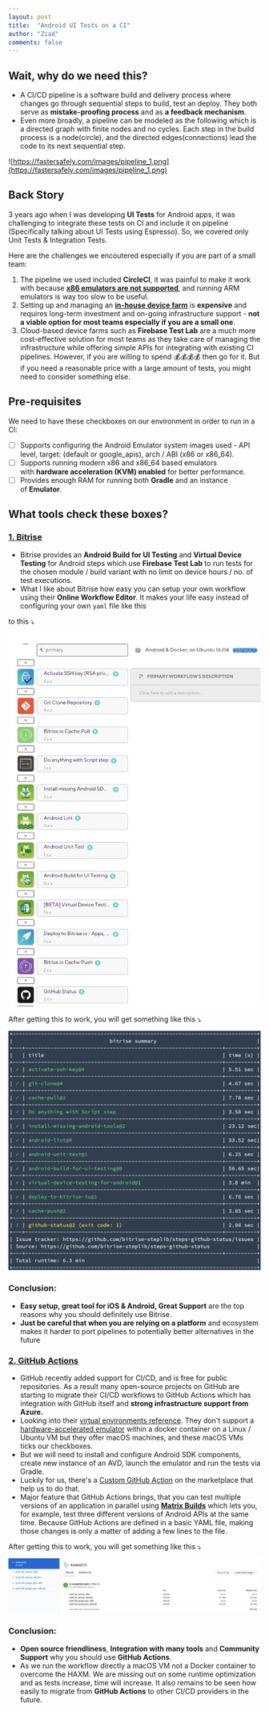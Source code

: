 ```yaml
---
layout: post
title:  "Android UI Tests on a CI"
author: "Ziad"
comments: false
---
```



## Wait, why do we need this?

- A CI/CD pipeline is a software build and delivery process where changes go through sequential steps to build, test an deploy. They both serve as **mistake-proofing process** and as **a feedback mechanism**.
- Even more broadly, a pipeline can be modeled as the following which is a directed graph with finite nodes and no cycles. Each step in the build process is a node(circle), and the directed edges(connections) lead the code to its next sequential step.

![https://fastersafely.com/images/pipeline_1.png](https://fastersafely.com/images/pipeline_1.png)

## Back Story

3 years ago when I was developing **UI Tests** for Android apps, it was challenging to integrate these tests on CI and include it on pipeline (Specifically talking about UI Tests using Espresso). So, we covered only Unit Tests & Integration Tests.

Here are the challenges we encoutered especially if you are part of a small team:

1. The pipeline we used included **CircleCI**, it was painful to make it work with because **[x86 emulators are not supported](https://www.reddit.com/r/androiddev/comments/7hsar5/has_anyone_been_able_to_run_espresso_tests_in/)**, and running ARM emulators is way too slow to be useful.
2. Setting up and managing an **[in-house device farm](https://bughuntersam.com/setting-up-a-homemade-charging-station/)** is **expensive** and requires long-term investment and on-going infrastructure support - **not a viable option for most teams especially if you are a small one**.
3. Cloud-based device farms such as **Firebase Test Lab** are a much more cost-effective solution for most teams as they take care of managing the infrastructure while offering simple APIs for integrating with existing CI pipelines. However, if you are willing to spend 💰💰💰💰 then go for it. But if you need a reasonable price with a large amount of tests, you might need to consider something else.

## Pre-requisites

We need to have these checkboxes on our environment in order to run in a CI:

- [ ]  Supports configuring the Android Emulator system images used - API level, target: (default or google_apis), arch / ABI (x86 or x86_64).
- [ ]  Supports running modern x86 and x86_64 based emulators with **hardware acceleration (KVM) enabled** for better performance.
- [ ]  Provides enough RAM for running both **Gradle** and an instance of **Emulator**.

## What tools check these boxes?

### [1. Bitrise](https://www.bitrise.io/)

- Bitrise provides an **Android Build for UI Testing** and **Virtual Device Testing** for Android steps which use **Firebase Test Lab** to run tests for the chosen module / build variant with no limit on device hours / no. of test executions.
- What I like about Bitrise how easy you can setup your own workflow using their **Online Workflow Editor**. It makes your life easy instead of configuring your own `yaml` file like this

<script src="https://gist.github.com/ziadtawfeek/fd775a57e799a01917688776be25cbb3.js"></script>

to this ⤵️

![/assets/bitrise-workflow.png](/assets/bitrise-workflow.png)

After getting this to work, you will get something like this ⤵️

![/assets/bitrise-summary.png](/assets/bitrise-summary.png)

### Conclusion:

- **Easy setup,  great tool for iOS & Android, Great Support**  are the top reasons why you should definitely use Bitrise.
- **Just be careful that when you are relying on a platform** and ecosystem makes it harder to port pipelines to potentially better alternatives in the future

### [2. GitHub Actions](https://github.com/features/actions)

- GitHub recently added support for CI/CD, and is free for public repositories. As a result many open-source projects on GitHub are starting to migrate their CI/CD workflows to GitHub Actions which has integration with GitHub itself and **strong infrastructure support from Azure.**
- Looking into their [virtual environments reference](https://docs.github.com/en/actions/reference/software-installed-on-github-hosted-runners#android). They don't support a [hardware-accelerated emulator](https://github.com/actions/virtual-environments/issues/836#issuecomment-624574235) within a docker container on a Linux / Ubuntu VM but they offer macOS machines, and these macOS VMs ticks our checkboxes.
- But we will need to install and configure Android SDK components, create new instance of an AVD, launch the emulator and run the tests via Gradle.
- Luckily for us, there's a [Custom GitHub Action](https://github.com/marketplace/actions/android-emulator-runner) on the marketplace that help us to do that.
- Major feature that GitHub Actions brings, that you can test multiple versions of an application in parallel using **[Matrix Builds](https://docs.github.com/en/actions/reference/workflow-syntax-for-github-actions)** which lets you, for example, test three different versions of Android APIs at the same time. Because GitHub Actions are defined in a basic YAML file, making those changes is only a matter of adding a few lines to the file.

After getting this to work, you will get something like this ⤵️

![/assets/github-actions.png](/assets/github-actions.png)

### Conclusion:

- **Open source friendliness**, **Integration with many tools** and **Community Support** why you should use **GitHub Actions**.
- As we run the workflow directly a macOS VM not a Docker container to overcome the HAXM. We are missing out on some runtime optimization and as tests increase, time will increase. It also remains to be seen how easily to migrate from **GitHub Actions** to other CI/CD providers in the future.
